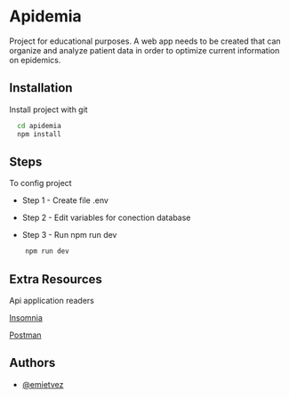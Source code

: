 
# Apidemia

Project for educational purposes.
A web app needs to be created that can organize and analyze patient data in order to optimize current information on epidemics.


## Installation

Install project with git

```bash
  cd apidemia
  npm install
```
    
## Steps

To config project

* Step 1 - Create file .env

* Step 2 - Edit variables for conection database

* Step 3 - Run npm run dev

```bash
    npm run dev
```




## Extra Resources

Api application readers

[Insomnia](https://insomnia.rest/download)

[Postman](https://www.postman.com/)



## Authors

- [@emietvez](https://www.github.com/emietvez)
